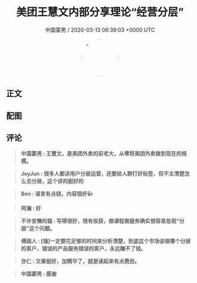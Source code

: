 <h1 align="center">美团王慧文内部分享理论“经营分层”</h1>
<p align="center">
    <a>中国蒙男 / 2020-03-13 06:39:03 &#43;0000 UTC</a>
</p>

<div align="center">
    <img src="https://images.zsxq.com/FrN5Lo7wHC6ILeIOYoKx98J186BP?e=1590940799&amp;token=kIxbL07-8jAj8w1n4s9zv64FuZZNEATmlU_Vm6zD:t0lzHIlebWM7NxU8tA7XRrjXqCc=" width="100" height="100" style="border:1px solid;border-radius:50%; color:#ffffff"/>
</div>

## 正文

<div>

</div>

## 配图
<div class="image" align="center">

</div>

## 评论

<div align="left">
<div>

<blockquote >
<span> <strong>中国蒙男 : 王慧文，是美团外卖的前老大，从零将美团外卖做到现在的规模。 </strong></span>
</blockquote>

<blockquote >
<span> <strong>JoyJun : 很多人都讲用户分层运营，还要给人群打好标签，但不太清楚怎么去分层，这个讲的挺好的 </strong></span>
</blockquote>

<blockquote >
<span> <strong>Ben : 语言有点绕，内容很好👍 </strong></span>
</blockquote>

<blockquote >
<span> <strong>阿澜 : 好 </strong></span>
</blockquote>

<blockquote >
<span> <strong>不许变懒的猫 : 写得很好，很有收获，做课程做服务确实很容易忽视“分层”这个问题。 </strong></span>
</blockquote>

<blockquote >
<span> <strong>傅超人 : [强]一定要花足够的时间来分析清楚，到底这个市场该做哪个分层的客户，错误的产品服务错误的客户，永远赚不了钱。 </strong></span>
</blockquote>

<blockquote >
<span> <strong>亦仁 : 文章挺好，加精华了，就是读起来有点费劲。 </strong></span>
</blockquote>

<blockquote >
<span> <strong>中国蒙男 : 感谢 </strong></span>
</blockquote>

</div>
</div>